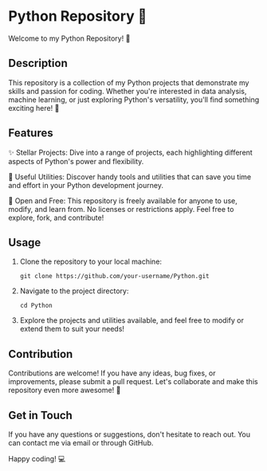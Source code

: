 # Python Repository 🐍

Welcome to my Python Repository! 🚀

## Description

This repository is a collection of my Python projects that demonstrate my skills and passion for coding. Whether you're interested in data analysis, machine learning, or just exploring Python's versatility, you'll find something exciting here! 🌟

## Features

✨ Stellar Projects: Dive into a range of projects, each highlighting different aspects of Python's power and flexibility.

🔧 Useful Utilities: Discover handy tools and utilities that can save you time and effort in your Python development journey.

🌈 Open and Free: This repository is freely available for anyone to use, modify, and learn from. No licenses or restrictions apply. Feel free to explore, fork, and contribute!

## Usage

1. Clone the repository to your local machine:
   ```
   git clone https://github.com/your-username/Python.git
   ```

2. Navigate to the project directory:
   ```
   cd Python
   ```

3. Explore the projects and utilities available, and feel free to modify or extend them to suit your needs!

## Contribution

Contributions are welcome! If you have any ideas, bug fixes, or improvements, please submit a pull request. Let's collaborate and make this repository even more awesome! 🎉

## Get in Touch

If you have any questions or suggestions, don't hesitate to reach out. You can contact me via email or through GitHub.

Happy coding! 💻


